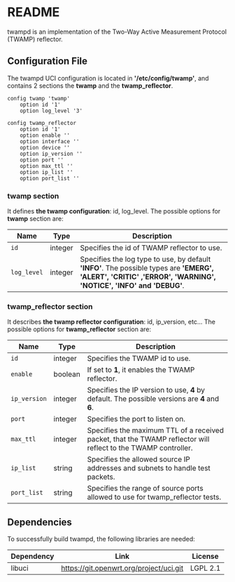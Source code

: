 # README #

twampd is an implementation of the Two-Way Active Measurement Protocol (TWAMP) reflector.


## Configuration File ##

The twampd UCI configuration is located in **'/etc/config/twamp'**, and contains 2 sections the **twamp** and the **twamp\_reflector**.

```
config twamp 'twamp'
	option id '1'
	option log_level '3'

config twamp_reflector
	option id '1'
	option enable ''
	option interface ''
	option device ''
	option ip_version ''
	option port ''
	option max_ttl ''
	option ip_list ''
	option port_list ''
```

### twamp section ###

It defines **the twamp configuration**: id, log_level. The possible options for **twamp** section are:

| Name      |  Type   | Description                                 |
| --------- | ------- | ------------------------------------------- |
| `id`        | integer | Specifies the id of TWAMP reflector to use. |
| `log_level` | integer | Specifies the log type to use, by default **'INFO'**. The possible types are **'EMERG', 'ALERT', 'CRITIC' ,'ERROR', 'WARNING', 'NOTICE', 'INFO' and 'DEBUG'**. |

### twamp_reflector section ###

It describes **the twamp reflector configuration**: id, ip\_version, etc... The possible options for **twamp_reflector** section are:

| Name       |  Type   | Description                    |
| ---------- | ------- | ------------------------------ |
| `id`         | integer | Specifies the TWAMP id to use. |
| `enable`     | boolean | If set to **1**, it enables the TWAMP reflector. |
| `ip_version` | integer | Specifies the IP version to use, **4** by default. The possible versions are **4** and **6**. |
| `port`       | integer | Specifies the port to listen on. |
| `max_ttl`    | integer | Specifies the maximum TTL of a received packet, that the TWAMP reflector will reflect to the TWAMP controller. |
| `ip_list`    | string  | Specifies the allowed source IP addresses and subnets to handle test packets. |
| `port_list`  | string  | Specifies the range of source ports allowed to use for twamp\_reflector tests. |

## Dependencies ##

To successfully build twampd, the following libraries are needed:

| Dependency  | Link                                        | License        |
| ----------- | ------------------------------------------- | -------------- |
| libuci      | https://git.openwrt.org/project/uci.git     | LGPL 2.1       |

